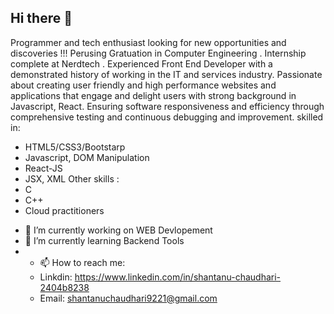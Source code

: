 ## Hi there 👋

<!--
**Shntnu45/Shntnu45** is a ✨ _special_ ✨ repository because its `README.md` (this file) appears on your GitHub profile.

Here are some ideas to get you started:


-->
Programmer and tech enthusiast looking for new opportunities and discoveries !!!
Perusing Gratuation in Computer Engineering . Internship complete at Nerdtech . Experienced Front End Developer with a demonstrated history of working in the IT and services industry. Passionate about creating user friendly and high performance websites and applications that engage and delight users with strong background in Javascript, React. Ensuring software responsiveness and efficiency through comprehensive testing and continuous debugging and improvement.
skilled in:
*   HTML5/CSS3/Bootstarp
*   Javascript, DOM Manipulation
*   React-JS 
*  JSX, XML
Other skills :
* C 
* C++
* Cloud practitioners 

- 🔭 I’m currently working on WEB Devlopement 
- 🌱 I’m currently learning  Backend Tools
- - 📫 How to reach me:
  - Linkdin: https://www.linkedin.com/in/shantanu-chaudhari-2404b8238
  - Email: shantanuchaudhari9221@gmail.com
